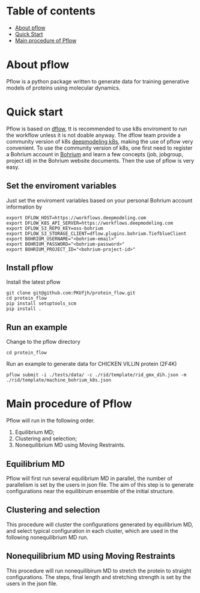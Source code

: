# Table of contents
- [About pflow](#about-pflow)
- [Quick Start](#quick-start)
- [Main procedure of Pflow](#main-procedure-of-pflow)

# About pflow
Pflow is a python package written to generate data for training generative models of proteins using molecular dynamics. 

# Quick start
Pflow is based on [dflow](https://github.com/deepmodeling/dflow), tt is recommended to use k8s enviroment to run the workflow unless it is not doable anyway. The dflow team provide a community version of k8s [deepmodeling k8s](https://workflows.deepmodeling.com/), making the use of pflow very convenient. To use the community version of k8s, one first need to register a Bohrium account in [Bohrium](https://bohrium.dp.tech/login) and learn a few concepts (job, jobgroup, project id) in the Bohrium website documents. Then the use of pflow is very easy.

## Set the enviroment variables
Just set the enviroment variables based on your personal Bohrium account information by

```
export DFLOW_HOST=https://workflows.deepmodeling.com
export DFLOW_K8S_API_SERVER=https://workflows.deepmodeling.com
export DFLOW_S3_REPO_KEY=oss-bohrium
export DFLOW_S3_STORAGE_CLIENT=dflow.plugins.bohrium.TiefblueClient
export BOHRIUM_USERNAME="<bohrium-email>"
export BOHRIUM_PASSWORD="<bohrium-password>"
export BOHRIUM_PROJECT_ID="<bohrium-project-id>"
```

## Install pflow
Install the latest pflow
```
git clone git@github.com:PKUfjh/protein_flow.git
cd protein_flow
pip install setuptools_scm
pip install .
```

## Run an example
Change to the pflow directory
```
cd protein_flow
```
Run an example to generate data for CHICKEN VILLIN protein (2F4K)
```
pflow submit -i ./tests/data/ -c ./rid/template/rid_gmx_dih.json -m ./rid/template/machine_bohrium_k8s.json
```

# Main procedure of Pflow
Pflow will run in the following order.

1. Equilibrium MD;
2. Clustering and selection;
3. Nonequilibrium MD using Moving Restraints.

## Equilibrium MD

Pflow will first run several equilibrium MD in parallel, the number of parallelism is set by the users in json file. The aim of this step is to generate configurations near the equilibirum ensemble of the initial structure.

## Clustering and selection

This procedure will cluster the configurations generated by equilibrium MD, and select typical configuration in each cluster, which are used in the following nonequilibrium MD run. 

## Nonequilibrium MD using Moving Restraints

This procedure will run nonequilibirum MD to stretch the protein to straight configurations. The steps, final length and stretching strength is set by the users in the json file.
